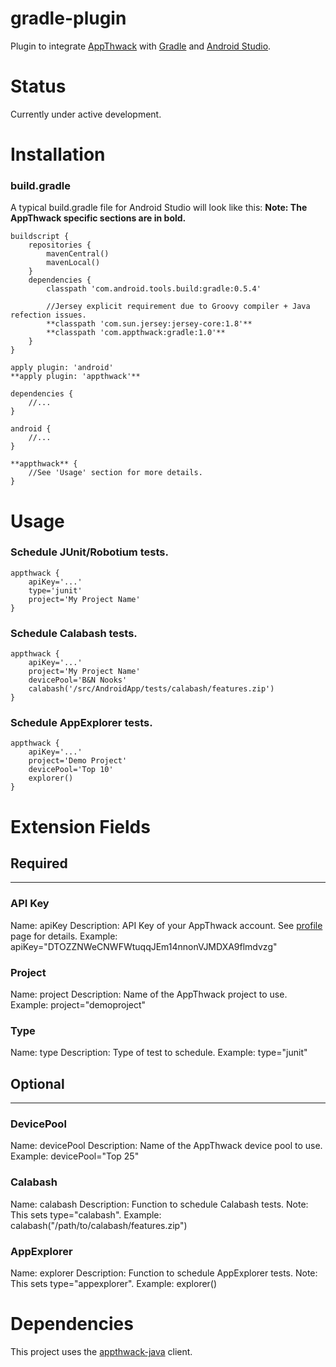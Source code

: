 # gradle-plugin

Plugin to integrate [AppThwack](https://appthwack.com) with [Gradle](http://www.gradle.org/) and [Android Studio](http://developer.android.com/sdk/installing/studio.html).


Status
======

Currently under active development.


Installation
============

### build.gradle

A typical build.gradle file for Android Studio will look like this:
**Note: The AppThwack specific sections are in bold.**

    buildscript {
        repositories {
            mavenCentral()
            mavenLocal()
        }
        dependencies {
            classpath 'com.android.tools.build:gradle:0.5.4'

            //Jersey explicit requirement due to Groovy compiler + Java refection issues.
            **classpath 'com.sun.jersey:jersey-core:1.8'**
            **classpath 'com.appthwack:gradle:1.0'**
        }
    }

    apply plugin: 'android'
    **apply plugin: 'appthwack'**

    dependencies {
        //...
    }

    android {
        //...
    }

    **appthwack** {
        //See 'Usage' section for more details.
    }


Usage
=====

### Schedule JUnit/Robotium tests.

    appthwack {
        apiKey='...'
        type='junit'
        project='My Project Name'
    }

### Schedule Calabash tests.

    appthwack {
        apiKey='...'
        project='My Project Name'
        devicePool='B&N Nooks'
        calabash('/src/AndroidApp/tests/calabash/features.zip')
    }

### Schedule AppExplorer tests.

    appthwack {
        apiKey='...'
        project='Demo Project'
        devicePool='Top 10'
        explorer()
    }


Extension Fields
=================

## Required
***

### API Key

Name: apiKey
Description: API Key of your AppThwack account. See [profile](https://appthwack.com/user/profile) page for details.
Example:
    apiKey="DTOZZNWeCNWFWtuqqJEm14nnonVJMDXA9flmdvzg"

### Project

Name: project
Description: Name of the AppThwack project to use.
Example:
    project="demoproject"

### Type

Name: type
Description: Type of test to schedule.
Example:
    type="junit"

## Optional
***

### DevicePool

Name: devicePool
Description: Name of the AppThwack device pool to use.
Example:
    devicePool="Top 25"

### Calabash

Name: calabash
Description: Function to schedule Calabash tests. Note: This sets type="calabash".
Example:
    calabash("/path/to/calabash/features.zip")

### AppExplorer

Name: explorer
Description: Function to schedule AppExplorer tests. Note: This sets type="appexplorer".
Example:
    explorer()


Dependencies
============

This project uses the [appthwack-java](https://github.com/appthwack/appthwack-java) client.
